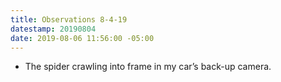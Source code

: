 ```yaml
---
title: Observations 8-4-19
datestamp: 20190804
date: 2019-08-06 11:56:00 -05:00
---
```


- The spider crawling into frame in my car’s back-up camera.
